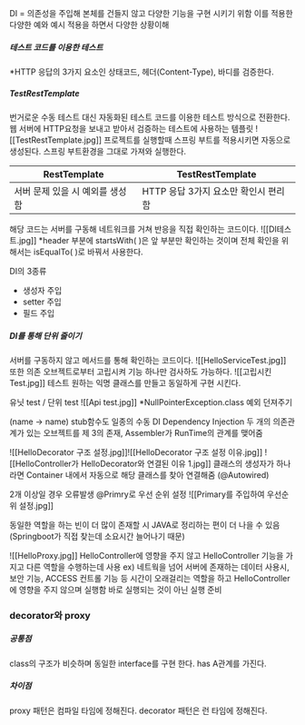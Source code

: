 DI = 의존성을 주입해 본체를 건들지 않고 다양한 기능을 구현 시키기 위함
이를 적용한 다양한 예와 예시 적용을 하면서 다양한 상황이해



##### 테스트 코드를 이용한 테스트
*HTTP 응답의 3가지 요소인 상태코드, 헤더(Content-Type), 바디를 검증한다.

##### TestRestTemplate
번거로운 수동 테스트 대신 자동화된 테스트 코드를 이용한 테스트 방식으로 전환한다.
웹 서버에 HTTP요청을 보내고 받아서 검증하는 테스트에 사용하는 템플릿
![[TestRestTemplate.jpg]]
프로젝트를 실행할때 스프링 부트를 적용시키면 자동으로 생성된다. 스프링 부트환경을 그대로 가져와 실행한다.


|RestTemplate|TestRestTemplate|
|-----|----|
|서버 문제 있을 시 예외를 생성함|HTTP 응답 3가지 요소만 확인시 편리함|

해당 코드는 서버를 구동해 네트워크를 거쳐 반응을 직접 확인하는 코드이다.
![[DI테스트.jpg]]
*header 부분에 startsWith( )은 앞 부분만 확인하는 것이며
전체 확인을 위해서는 isEqualTo( )로 바꿔서 사용한다.


DI의 3종류
- 생성자 주입
- setter 주입
- 필드 주입


##### DI를 통해 단위 줄이기

서버를 구동하지 않고 메서드를 통해 확인하는 코드이다.
![[HelloServiceTest.jpg]]
또한 의존 오브젝트로부터 고립시켜 기능 하나만 검사하도 가능하다.
![[고립시킨 Test.jpg]]
테스트 원하는 익명 클래스를 만들고 동일하게 구현 시킨다.

유닛 test / 단위 test 
![[Api test.jpg]]
*NullPointerException.class 예외 던져주기

(name -> name) stub함수도 일종의 수동 DI
Dependency Injection
두 개의 의존관계가 있는 오브젝트를 제 3의 존재, Assembler가 RunTime의 관계를 맺어줌


![[HelloDecorator 구조 설정.jpg]]![[HelloDecorator 구조 설정 이유.jpg]]
![[HelloController가 HelloDecorator와 연결된 이유 1.jpg]]
클래스의 생성자가 하나라면 Container 내에서 자동으로 해당 클래스를 찾아 연결해줌 (@Autowired)

2개 이상일 경우 오류발생
@Primry로 우선 순위 설정
![[Primary를 주입하여 우선순위 설정.jpg]]

동일한 역할을 하는 빈이 더 많이 존재할 시 JAVA로 정리하는 편이 더 나을 수 있음(Springboot가 직접 찾는데 소요시간 늘어나기 때문)


![[HelloProxy.jpg]]
HelloController에 영향을 주지 않고 HelloController 기능을 가지고 다른 역할을 수행하는데 사용
ex)
네트웍을 넘어 서버에 존재하는 데이터 사용시, 보안 기능, ACCESS 컨트롤 기능 등
시간이 오래걸리는 역할을 하고 HelloController에 영향을 주지 않으며 실행함
바로 실행되는 것이 아닌 실행 준비


### decorator와 proxy
##### 공통점

class의 구조가 비슷하며 동일한 interface를 구현 한다.
has A관계를 가진다.

##### 차이점
proxy 패턴은 컴파일 타임에 정해진다.
decorator 패턴은 런 타임에 정해진다.